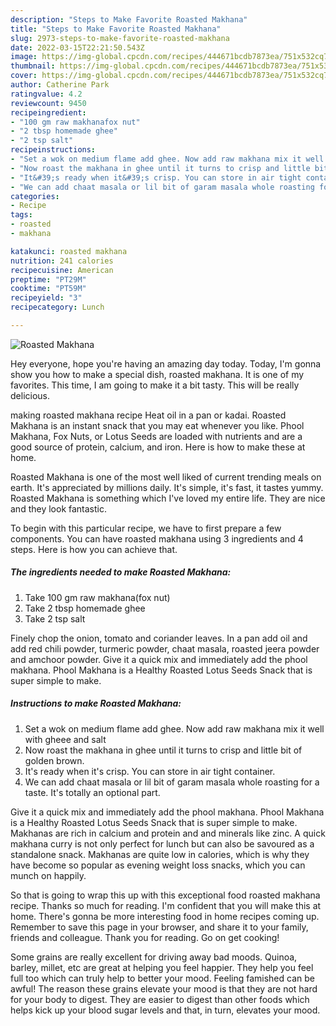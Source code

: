 ```yaml
---
description: "Steps to Make Favorite Roasted Makhana"
title: "Steps to Make Favorite Roasted Makhana"
slug: 2973-steps-to-make-favorite-roasted-makhana
date: 2022-03-15T22:21:50.543Z
image: https://img-global.cpcdn.com/recipes/444671bcdb7873ea/751x532cq70/roasted-makhana-recipe-main-photo.jpg
thumbnail: https://img-global.cpcdn.com/recipes/444671bcdb7873ea/751x532cq70/roasted-makhana-recipe-main-photo.jpg
cover: https://img-global.cpcdn.com/recipes/444671bcdb7873ea/751x532cq70/roasted-makhana-recipe-main-photo.jpg
author: Catherine Park
ratingvalue: 4.2
reviewcount: 9450
recipeingredient:
- "100 gm raw makhanafox nut"
- "2 tbsp homemade ghee"
- "2 tsp salt"
recipeinstructions:
- "Set a wok on medium flame add ghee. Now add raw makhana mix it well with gheee and salt"
- "Now roast the makhana in ghee until it turns to crisp and little bit of golden brown."
- "It&#39;s ready when it&#39;s crisp. You can store in air tight container."
- "We can add chaat masala or lil bit of garam masala whole roasting for a taste. It&#39;s totally an optional part."
categories:
- Recipe
tags:
- roasted
- makhana

katakunci: roasted makhana 
nutrition: 241 calories
recipecuisine: American
preptime: "PT29M"
cooktime: "PT59M"
recipeyield: "3"
recipecategory: Lunch

---
```



![Roasted Makhana](https://img-global.cpcdn.com/recipes/444671bcdb7873ea/751x532cq70/roasted-makhana-recipe-main-photo.jpg)

Hey everyone, hope you're having an amazing day today. Today, I'm gonna show you how to make a special dish, roasted makhana. It is one of my favorites. This time, I am going to make it a bit tasty. This will be really delicious.

making roasted makhana recipe Heat oil in a pan or kadai. Roasted Makhana is an instant snack that you may eat whenever you like. Phool Makhana, Fox Nuts, or Lotus Seeds are loaded with nutrients and are a good source of protein, calcium, and iron. Here is how to make these at home.

Roasted Makhana is one of the most well liked of current trending meals on earth. It's appreciated by millions daily. It's simple, it's fast, it tastes yummy. Roasted Makhana is something which I've loved my entire life. They are nice and they look fantastic.


To begin with this particular recipe, we have to first prepare a few components. You can have roasted makhana using 3 ingredients and 4 steps. Here is how you can achieve that.

<!--inarticleads1-->

##### The ingredients needed to make Roasted Makhana:

1. Take 100 gm raw makhana(fox nut)
1. Take 2 tbsp homemade ghee
1. Take 2 tsp salt


Finely chop the onion, tomato and coriander leaves. In a pan add oil and add red chili powder, turmeric powder, chaat masala, roasted jeera powder and amchoor powder. Give it a quick mix and immediately add the phool makhana. Phool Makhana is a Healthy Roasted Lotus Seeds Snack that is super simple to make. 

<!--inarticleads2-->

##### Instructions to make Roasted Makhana:

1. Set a wok on medium flame add ghee. Now add raw makhana mix it well with gheee and salt
1. Now roast the makhana in ghee until it turns to crisp and little bit of golden brown.
1. It&#39;s ready when it&#39;s crisp. You can store in air tight container.
1. We can add chaat masala or lil bit of garam masala whole roasting for a taste. It&#39;s totally an optional part.


Give it a quick mix and immediately add the phool makhana. Phool Makhana is a Healthy Roasted Lotus Seeds Snack that is super simple to make. Makhanas are rich in calcium and protein and and minerals like zinc. A quick makhana curry is not only perfect for lunch but can also be savoured as a standalone snack. Makhanas are quite low in calories, which is why they have become so popular as evening weight loss snacks, which you can munch on happily. 

So that is going to wrap this up with this exceptional food roasted makhana recipe. Thanks so much for reading. I'm confident that you will make this at home. There's gonna be more interesting food in home recipes coming up. Remember to save this page in your browser, and share it to your family, friends and colleague. Thank you for reading. Go on get cooking!

Some grains are really excellent for driving away bad moods. Quinoa, barley, millet, etc are great at helping you feel happier. They help you feel full too which can truly help to better your mood. Feeling famished can be awful! The reason these grains elevate your mood is that they are not hard for your body to digest. They are easier to digest than other foods which helps kick up your blood sugar levels and that, in turn, elevates your mood.
